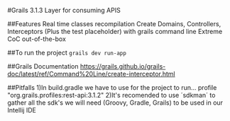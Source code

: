 #Grails 3.1.3 Layer for consuming APIS

##Features
    Real time classes recompilation
    Create Domains, Controllers, Interceptors (Plus the test placeholder) with grails command line
    Extreme CoC out-of-the-box

##To run the project
    `grails dev run-app`

##Grails Documentation
    https://grails.github.io/grails-doc/latest/ref/Command%20Line/create-interceptor.html

##Pitfalls
    1)In build.gradle we have to use for the project to run...
        profile "org.grails.profiles:rest-api:3.1.2"
    2)It's recomended to use ´sdkman´ to gather all the sdk's we will need (Groovy, Gradle, Grails) to be used in our Intellij IDE
